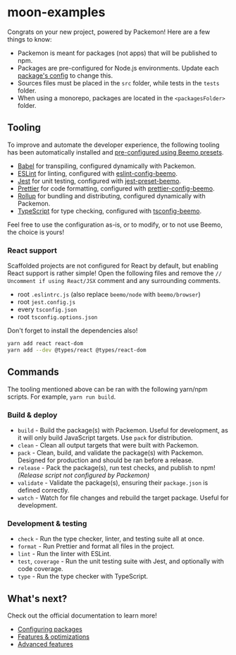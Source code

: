 # moon-examples

Congrats on your new project, powered by Packemon! Here are a few things to know:

- Packemon is meant for packages (not apps) that will be published to npm.
- Packages are pre-configured for Node.js environments. Update each
  [package's config](https://packemon.dev/docs/config) to change this.
- Sources files must be placed in the `src` folder, while tests in the `tests` folder.
- When using a monorepo, packages are located in the `<packagesFolder>` folder.

## Tooling

To improve and automate the developer experience, the following tooling has been automatically
installed and [pre-configured using Beemo presets](https://github.com/beemojs/dev).

- [Babel](https://babeljs.io/) for transpiling, configured dynamically with Packemon.
- [ESLint](https://eslint.org/) for linting, configured with
  [eslint-config-beemo](https://www.npmjs.com/package/eslint-config-beemo).
- [Jest](https://jestjs.io/) for unit testing, configured with
  [jest-preset-beemo](https://www.npmjs.com/package/jest-preset-beemo).
- [Prettier](https://prettier.io/) for code formatting, configured with
  [prettier-config-beemo](https://www.npmjs.com/package/prettier-config-beemo).
- [Rollup](https://rollupjs.org) for bundling and distributing, configured dynamically with
  Packemon.
- [TypeScript](https://www.typescriptlang.org/) for type checking, configured with
  [tsconfig-beemo](https://www.npmjs.com/package/tsconfig-beemo).

Feel free to use the configuration as-is, or to modify, or to not use Beemo, the choice is yours!

### React support

Scaffolded projects are not configured for React by default, but enabling React support is rather
simple! Open the following files and remove the `// Uncomment if using React/JSX` comment and any
surrounding comments.

- root `.eslintrc.js` (also replace `beemo/node` with `beemo/browser`)
- root `jest.config.js`
- every `tsconfig.json`
- root `tsconfig.options.json`

Don't forget to install the dependencies also!

```bash
yarn add react react-dom
yarn add --dev @types/react @types/react-dom
```

## Commands

The tooling mentioned above can be ran with the following yarn/npm scripts. For example,
`yarn run build`.

### Build & deploy

- `build` - Build the package(s) with Packemon. Useful for development, as it will only build
  JavaScript targets. Use `pack` for distribution.
- `clean` - Clean all output targets that were built with Packemon.
- `pack` - Clean, build, and validate the package(s) with Packemon. Designed for production and
  should be ran before a release.
- `release` - Pack the package(s), run test checks, and publish to npm! _(Release script not
  configured by Packemon)_
- `validate` - Validate the package(s), ensuring their `package.json` is defined correctly.
- `watch` - Watch for file changes and rebuild the target package. Useful for development.

### Development & testing

- `check` - Run the type checker, linter, and testing suite all at once.
- `format` - Run Prettier and format all files in the project.
- `lint` - Run the linter with ESLint.
- `test`, `coverage` - Run the unit testing suite with Jest, and optionally with code coverage.
- `type` - Run the type checker with TypeScript.

## What's next?

Check out the official documentation to learn more!

- [Configuring packages](https://packemon.dev/docs/config)
- [Features & optimizations](https://packemon.dev/docs/features)
- [Advanced features](https://packemon.dev/docs/advanced)
